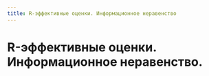 ```yaml
---
title: R-эффективные оценки. Информационное неравенство
---
```


# R-эффективные оценки. Информационное неравенство.
